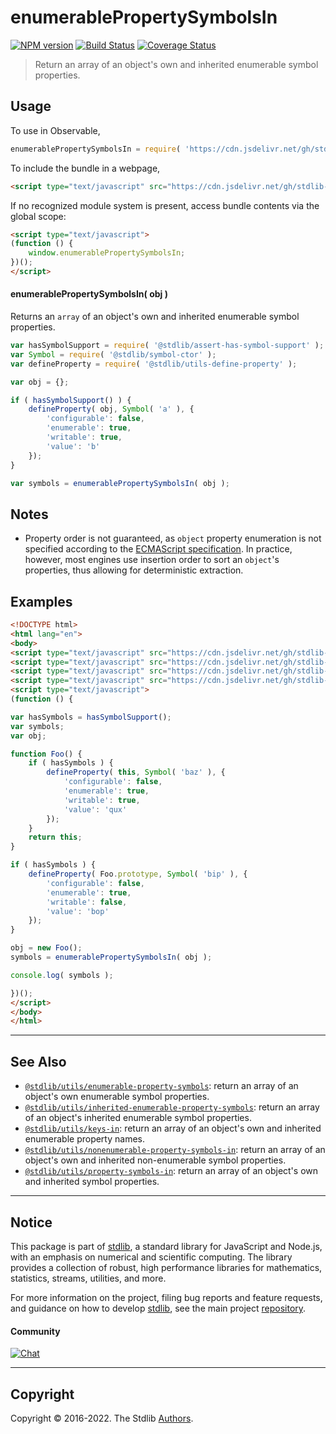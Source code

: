 <!--

@license Apache-2.0

Copyright (c) 2018 The Stdlib Authors.

Licensed under the Apache License, Version 2.0 (the "License");
you may not use this file except in compliance with the License.
You may obtain a copy of the License at

   http://www.apache.org/licenses/LICENSE-2.0

Unless required by applicable law or agreed to in writing, software
distributed under the License is distributed on an "AS IS" BASIS,
WITHOUT WARRANTIES OR CONDITIONS OF ANY KIND, either express or implied.
See the License for the specific language governing permissions and
limitations under the License.

-->

# enumerablePropertySymbolsIn

[![NPM version][npm-image]][npm-url] [![Build Status][test-image]][test-url] [![Coverage Status][coverage-image]][coverage-url] <!-- [![dependencies][dependencies-image]][dependencies-url] -->

> Return an array of an object's own and inherited enumerable symbol properties.



<section class="usage">

## Usage

<!-- eslint-disable id-length -->

To use in Observable,

```javascript
enumerablePropertySymbolsIn = require( 'https://cdn.jsdelivr.net/gh/stdlib-js/utils-enumerable-property-symbols-in@umd/bundle.js' )
```

To include the bundle in a webpage,

```html
<script type="text/javascript" src="https://cdn.jsdelivr.net/gh/stdlib-js/utils-enumerable-property-symbols-in@umd/bundle.js"></script>
```

If no recognized module system is present, access bundle contents via the global scope:

```html
<script type="text/javascript">
(function () {
    window.enumerablePropertySymbolsIn;
})();
</script>
```

#### enumerablePropertySymbolsIn( obj )

Returns an `array` of an object's own and inherited enumerable symbol properties.

```javascript
var hasSymbolSupport = require( '@stdlib/assert-has-symbol-support' );
var Symbol = require( '@stdlib/symbol-ctor' );
var defineProperty = require( '@stdlib/utils-define-property' );

var obj = {};

if ( hasSymbolSupport() ) {
    defineProperty( obj, Symbol( 'a' ), {
        'configurable': false,
        'enumerable': true,
        'writable': true,
        'value': 'b'
    });
}

var symbols = enumerablePropertySymbolsIn( obj );
```

</section>

<!-- /.usage -->

<section class="notes">

## Notes

-   Property order is not guaranteed, as `object` property enumeration is not specified according to the [ECMAScript specification][ecma-262-for-in]. In practice, however, most engines use insertion order to sort an `object`'s properties, thus allowing for deterministic extraction.

</section>

<!-- /.notes -->

<section class="examples">

## Examples

<!-- eslint-disable id-length -->

<!-- eslint no-undef: "error" -->

```html
<!DOCTYPE html>
<html lang="en">
<body>
<script type="text/javascript" src="https://cdn.jsdelivr.net/gh/stdlib-js/utils-define-property@umd/bundle.js"></script>
<script type="text/javascript" src="https://cdn.jsdelivr.net/gh/stdlib-js/assert-has-symbol-support@umd/bundle.js"></script>
<script type="text/javascript" src="https://cdn.jsdelivr.net/gh/stdlib-js/symbol-ctor@umd/bundle.js"></script>
<script type="text/javascript" src="https://cdn.jsdelivr.net/gh/stdlib-js/utils-enumerable-property-symbols-in@umd/bundle.js"></script>
<script type="text/javascript">
(function () {

var hasSymbols = hasSymbolSupport();
var symbols;
var obj;

function Foo() {
    if ( hasSymbols ) {
        defineProperty( this, Symbol( 'baz' ), {
            'configurable': false,
            'enumerable': true,
            'writable': true,
            'value': 'qux'
        });
    }
    return this;
}

if ( hasSymbols ) {
    defineProperty( Foo.prototype, Symbol( 'bip' ), {
        'configurable': false,
        'enumerable': true,
        'writable': false,
        'value': 'bop'
    });
}

obj = new Foo();
symbols = enumerablePropertySymbolsIn( obj );

console.log( symbols );

})();
</script>
</body>
</html>
```

</section>

<!-- /.examples -->

<!-- Section for related `stdlib` packages. Do not manually edit this section, as it is automatically populated. -->

<section class="related">

* * *

## See Also

-   <span class="package-name">[`@stdlib/utils/enumerable-property-symbols`][@stdlib/utils/enumerable-property-symbols]</span><span class="delimiter">: </span><span class="description">return an array of an object's own enumerable symbol properties.</span>
-   <span class="package-name">[`@stdlib/utils/inherited-enumerable-property-symbols`][@stdlib/utils/inherited-enumerable-property-symbols]</span><span class="delimiter">: </span><span class="description">return an array of an object's inherited enumerable symbol properties.</span>
-   <span class="package-name">[`@stdlib/utils/keys-in`][@stdlib/utils/keys-in]</span><span class="delimiter">: </span><span class="description">return an array of an object's own and inherited enumerable property names.</span>
-   <span class="package-name">[`@stdlib/utils/nonenumerable-property-symbols-in`][@stdlib/utils/nonenumerable-property-symbols-in]</span><span class="delimiter">: </span><span class="description">return an array of an object's own and inherited non-enumerable symbol properties.</span>
-   <span class="package-name">[`@stdlib/utils/property-symbols-in`][@stdlib/utils/property-symbols-in]</span><span class="delimiter">: </span><span class="description">return an array of an object's own and inherited symbol properties.</span>

</section>

<!-- /.related -->

<!-- Section for all links. Make sure to keep an empty line after the `section` element and another before the `/section` close. -->


<section class="main-repo" >

* * *

## Notice

This package is part of [stdlib][stdlib], a standard library for JavaScript and Node.js, with an emphasis on numerical and scientific computing. The library provides a collection of robust, high performance libraries for mathematics, statistics, streams, utilities, and more.

For more information on the project, filing bug reports and feature requests, and guidance on how to develop [stdlib][stdlib], see the main project [repository][stdlib].

#### Community

[![Chat][chat-image]][chat-url]

---

## Copyright

Copyright &copy; 2016-2022. The Stdlib [Authors][stdlib-authors].

</section>

<!-- /.stdlib -->

<!-- Section for all links. Make sure to keep an empty line after the `section` element and another before the `/section` close. -->

<section class="links">

[npm-image]: http://img.shields.io/npm/v/@stdlib/utils-enumerable-property-symbols-in.svg
[npm-url]: https://npmjs.org/package/@stdlib/utils-enumerable-property-symbols-in

[test-image]: https://github.com/stdlib-js/utils-enumerable-property-symbols-in/actions/workflows/test.yml/badge.svg?branch=main
[test-url]: https://github.com/stdlib-js/utils-enumerable-property-symbols-in/actions/workflows/test.yml?query=branch:main

[coverage-image]: https://img.shields.io/codecov/c/github/stdlib-js/utils-enumerable-property-symbols-in/main.svg
[coverage-url]: https://codecov.io/github/stdlib-js/utils-enumerable-property-symbols-in?branch=main

<!--

[dependencies-image]: https://img.shields.io/david/stdlib-js/utils-enumerable-property-symbols-in.svg
[dependencies-url]: https://david-dm.org/stdlib-js/utils-enumerable-property-symbols-in/main

-->

[chat-image]: https://img.shields.io/gitter/room/stdlib-js/stdlib.svg
[chat-url]: https://gitter.im/stdlib-js/stdlib/

[stdlib]: https://github.com/stdlib-js/stdlib

[stdlib-authors]: https://github.com/stdlib-js/stdlib/graphs/contributors

[umd]: https://github.com/umdjs/umd
[es-module]: https://developer.mozilla.org/en-US/docs/Web/JavaScript/Guide/Modules

[deno-url]: https://github.com/stdlib-js/utils-enumerable-property-symbols-in/tree/deno
[umd-url]: https://github.com/stdlib-js/utils-enumerable-property-symbols-in/tree/umd
[esm-url]: https://github.com/stdlib-js/utils-enumerable-property-symbols-in/tree/esm

[ecma-262-for-in]: http://www.ecma-international.org/ecma-262/5.1/#sec-12.6.4

<!-- <related-links> -->

[@stdlib/utils/enumerable-property-symbols]: https://github.com/stdlib-js/utils-enumerable-property-symbols/tree/umd

[@stdlib/utils/inherited-enumerable-property-symbols]: https://github.com/stdlib-js/utils-inherited-enumerable-property-symbols/tree/umd

[@stdlib/utils/keys-in]: https://github.com/stdlib-js/utils-keys-in/tree/umd

[@stdlib/utils/nonenumerable-property-symbols-in]: https://github.com/stdlib-js/utils-nonenumerable-property-symbols-in/tree/umd

[@stdlib/utils/property-symbols-in]: https://github.com/stdlib-js/utils-property-symbols-in/tree/umd

<!-- </related-links> -->

</section>

<!-- /.links -->
